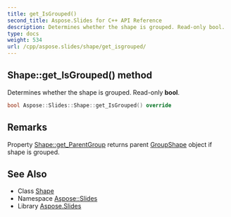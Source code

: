 ```yaml
---
title: get_IsGrouped()
second_title: Aspose.Slides for C++ API Reference
description: Determines whether the shape is grouped. Read-only bool.
type: docs
weight: 534
url: /cpp/aspose.slides/shape/get_isgrouped/
---
```

## Shape::get_IsGrouped() method


Determines whether the shape is grouped. Read-only **bool**.

```cpp
bool Aspose::Slides::Shape::get_IsGrouped() override
```

## Remarks


Property [Shape::get_ParentGroup](../get_parentgroup/) returns parent [GroupShape](../../groupshape/) object if shape is grouped. 
## See Also

* Class [Shape](./)
* Namespace [Aspose::Slides](../)
* Library [Aspose.Slides](../../)